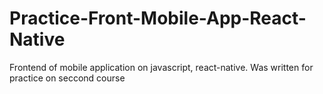# Practice-Front-Mobile-App-React-Native
Frontend of mobile application on javascript, react-native. Was written for practice on seccond course
